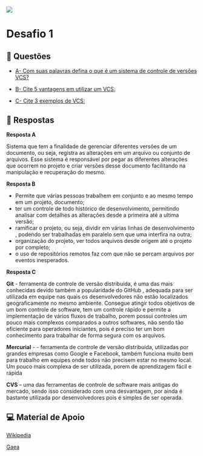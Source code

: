 <h1>
<img src="https://ik.imagekit.io/uzrh8yuh3uy/Imagem_Trilha_Front_End_2_DoGtpB0kYkf.jpg?ik-sdk-version=javascript-1.4.3&updatedAt=1646837213636">
</h1>

# Desafio 1


## 📃 Questões
- [A- Com suas palavras defina o que é um sistema de controle de versões VCS?](#-Resposta-A)
- [B- Cite 5 vantagens em utilizar um VCS:](#-Resposta-B)

- [C- Cite 3 exemplos de VCS:](#-Resposta-C)

## 📝 Respostas

**Resposta A**

Sistema que tem a finalidade de gerenciar diferentes versões de um documento, ou seja, registra as alterações em um arquivo ou conjunto de arquivos.
Esse sistema é responsável por pegar as diferentes alterações que ocorrem no projeto e criar versões desse documento facilitando na manipulação e recuperação do mesmo.

**Resposta B**
- Permite que várias pessoas trabalhem em conjunto e ao mesmo tempo em um projeto, documento;
- ter um controle de todo histórico de desenvolvimento, permitindo analisar com detalhes as alterações desde a primeira até a ultima versão;
- ramificar o projeto, ou seja, dividir em várias linhas de desenvolvimento , podendo ser trabalhadas em paralelo sem que uma interfira na outra;
- organização do projeto, ver todos arquivos desde origem até o projeto por completo;
- o uso de repositórios remotos faz com que não se percam arquivos por eventos inesperados.


**Resposta C**

**Git** -  ferramenta de controle de versão distribuída, é uma das mais conhecidas devido também a popularidade do GitHub , adequada para ser utilizada em equipe nas quais os desenvolvedores não estão localizados geograficamente no mesmo ambiente.
Consegue atingir todos objetivos de um bom controle de software, tem um controle rápido e permite a implementação de vários fluxos de trabalho, porem possui controles um pouco mais complexos comparados a outros softwares, não sendo tão eficiente para operadores iniciantes, pois é preciso ter um bom conhecimento para trabalhar de forma segura com os arquivos.

**Mercurial** - -  ferramenta de controle de versão distribuída, utilizadas por grandes empresas como Google e Facebook, também funciona muito bem para trabalho em equipes onde todos não precisem estar no mesmo local. 
Um pouco mais complexa de ser utilizada, porem de aprendizagem fácil e rápida 

**CVS** – uma das ferramentas de controle de software mais antigas do mercado, sendo isso considerado com uma desvantagem, por ainda é bastante utilizada por desenvolvedores pois é simples de ser operada.


## 💻 Material de Apoio 
[Wikipedia](https://pt.wikipedia.org/wiki/Sistema_de_controle_de_vers%C3%B5es)

[Gaea](https://gaea.com.br/conheca-5-ferramentas-de-controle-de-versao-de-software/)
